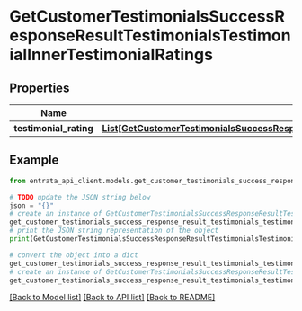 # GetCustomerTestimonialsSuccessResponseResultTestimonialsTestimonialInnerTestimonialRatings


## Properties

Name | Type | Description | Notes
------------ | ------------- | ------------- | -------------
**testimonial_rating** | [**List[GetCustomerTestimonialsSuccessResponseResultTestimonialsTestimonialInnerTestimonialRatingsTestimonialRatingInner]**](GetCustomerTestimonialsSuccessResponseResultTestimonialsTestimonialInnerTestimonialRatingsTestimonialRatingInner.md) |  | 

## Example

```python
from entrata_api_client.models.get_customer_testimonials_success_response_result_testimonials_testimonial_inner_testimonial_ratings import GetCustomerTestimonialsSuccessResponseResultTestimonialsTestimonialInnerTestimonialRatings

# TODO update the JSON string below
json = "{}"
# create an instance of GetCustomerTestimonialsSuccessResponseResultTestimonialsTestimonialInnerTestimonialRatings from a JSON string
get_customer_testimonials_success_response_result_testimonials_testimonial_inner_testimonial_ratings_instance = GetCustomerTestimonialsSuccessResponseResultTestimonialsTestimonialInnerTestimonialRatings.from_json(json)
# print the JSON string representation of the object
print(GetCustomerTestimonialsSuccessResponseResultTestimonialsTestimonialInnerTestimonialRatings.to_json())

# convert the object into a dict
get_customer_testimonials_success_response_result_testimonials_testimonial_inner_testimonial_ratings_dict = get_customer_testimonials_success_response_result_testimonials_testimonial_inner_testimonial_ratings_instance.to_dict()
# create an instance of GetCustomerTestimonialsSuccessResponseResultTestimonialsTestimonialInnerTestimonialRatings from a dict
get_customer_testimonials_success_response_result_testimonials_testimonial_inner_testimonial_ratings_from_dict = GetCustomerTestimonialsSuccessResponseResultTestimonialsTestimonialInnerTestimonialRatings.from_dict(get_customer_testimonials_success_response_result_testimonials_testimonial_inner_testimonial_ratings_dict)
```
[[Back to Model list]](../README.md#documentation-for-models) [[Back to API list]](../README.md#documentation-for-api-endpoints) [[Back to README]](../README.md)


